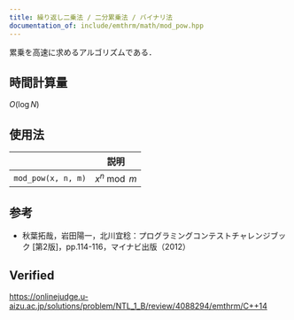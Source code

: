 ```yaml
---
title: 繰り返し二乗法 / 二分累乗法 / バイナリ法
documentation_of: include/emthrm/math/mod_pow.hpp
---
```


累乗を高速に求めるアルゴリズムである．


## 時間計算量

$O(\log{N})$


## 使用法

||説明|
|:--:|:--:|
|`mod_pow(x, n, m)`|$x^n \bmod{m}$|


## 参考

- 秋葉拓哉，岩田陽一，北川宜稔：プログラミングコンテストチャレンジブック \[第2版\]，pp.114-116，マイナビ出版（2012）


## Verified

https://onlinejudge.u-aizu.ac.jp/solutions/problem/NTL_1_B/review/4088294/emthrm/C++14
